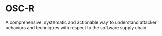 # OSC-R
A comprehensive, systematic and actionable way to understand attacker behaviors and techniques with respect to the software supply chain
